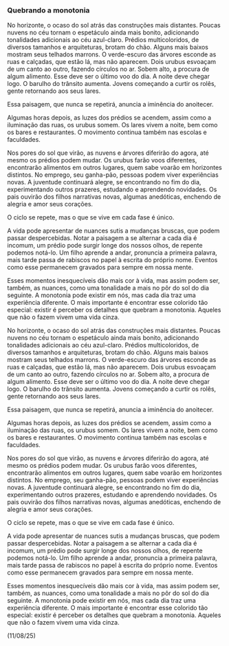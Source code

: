 ### Quebrando a monotonia

No horizonte, o ocaso do sol atrás das construções mais distantes. Poucas nuvens no céu tornam o espetáculo ainda mais bonito, adicionando tonalidades adicionais ao céu azul-claro. Prédios multicoloridos, de diversos tamanhos e arquiteturas, brotam do chão. Alguns mais baixos mostram seus telhados marrons. O verde-escuro das árvores esconde as ruas e calçadas, que estão lá, mas não aparecem. Dois urubus esvoaçam de um canto ao outro, fazendo círculos no ar. Sobem alto, a procura de algum alimento. Esse deve ser o último voo do dia. A noite deve chegar logo. O barulho do trânsito aumenta. Jovens começando a curtir os rolês, gente retornando aos seus lares.

Essa paisagem, que nunca se repetirá, anuncia a iminência do anoitecer.

Algumas horas depois, as luzes dos prédios se acendem, assim como a iluminação das ruas, os urubus somem. Os lares vivem a noite, bem como os bares e restaurantes. O movimento continua também nas escolas e faculdades.

Nos pores do sol que virão, as nuvens e árvores diferirão do agora, até mesmo os prédios podem mudar. Os urubus farão voos diferentes, encontrarão alimentos em outros lugares, quem sabe voarão em horizontes distintos. No emprego, seu ganha-pão, pessoas podem viver experiências novas. A juventude continuará alegre, se encontrando no fim do dia, experimentando outros prazeres, estudando e aprendendo novidades. Os pais ouvirão dos filhos narrativas novas, algumas anedóticas, enchendo de alegria e amor seus corações.

O ciclo se repete, mas o que se vive em cada fase é único.

A vida pode apresentar de nuances sutis a mudanças bruscas, que podem passar despercebidas. Notar a paisagem a se alternar a cada dia é incomum, um prédio pode surgir longe dos nossos olhos, de repente podemos notá-lo. Um filho aprende a andar, pronuncia a primeira palavra, mais tarde passa de rabiscos no papel à escrita do próprio nome. Eventos como esse permanecem gravados para sempre em nossa mente.

Esses momentos inesquecíveis dão mais cor à vida, mas assim podem ser, também, as nuances, como uma tonalidade a mais no pôr do sol do dia seguinte. A monotonia pode existir em nós, mas cada dia traz uma experiência diferente. O mais importante é encontrar esse colorido tão especial: existir é perceber os detalhes que quebram a monotonia. Aqueles que não o fazem vivem uma vida cinza.

No horizonte, o ocaso do sol atrás das construções mais distantes. Poucas nuvens no céu tornam o espetáculo ainda mais bonito, adicionando tonalidades adicionais ao céu azul-claro. Prédios multicoloridos, de diversos tamanhos e arquiteturas, brotam do chão. Alguns mais baixos mostram seus telhados marrons. O verde-escuro das árvores esconde as ruas e calçadas, que estão lá, mas não aparecem. Dois urubus esvoaçam de um canto ao outro, fazendo círculos no ar. Sobem alto, a procura de algum alimento. Esse deve ser o último voo do dia. A noite deve chegar logo. O barulho do trânsito aumenta. Jovens começando a curtir os rolês, gente retornando aos seus lares.

Essa paisagem, que nunca se repetirá, anuncia a iminência do anoitecer.

Algumas horas depois, as luzes dos prédios se acendem, assim como a iluminação das ruas, os urubus somem. Os lares vivem a noite, bem como os bares e restaurantes. O movimento continua também nas escolas e faculdades.

Nos pores do sol que virão, as nuvens e árvores diferirão do agora, até mesmo os prédios podem mudar. Os urubus farão voos diferentes, encontrarão alimentos em outros lugares, quem sabe voarão em horizontes distintos. No emprego, seu ganha-pão, pessoas podem viver experiências novas. A juventude continuará alegre, se encontrando no fim do dia, experimentando outros prazeres, estudando e aprendendo novidades. Os pais ouvirão dos filhos narrativas novas, algumas anedóticas, enchendo de alegria e amor seus corações.

O ciclo se repete, mas o que se vive em cada fase é único.

A vida pode apresentar de nuances sutis a mudanças bruscas, que podem passar despercebidas. Notar a paisagem a se alternar a cada dia é incomum, um prédio pode surgir longe dos nossos olhos, de repente podemos notá-lo. Um filho aprende a andar, pronuncia a primeira palavra, mais tarde passa de rabiscos no papel à escrita do próprio nome. Eventos como esse permanecem gravados para sempre em nossa mente.

Esses momentos inesquecíveis dão mais cor à vida, mas assim podem ser, também, as nuances, como uma tonalidade a mais no pôr do sol do dia seguinte. A monotonia pode existir em nós, mas cada dia traz uma experiência diferente. O mais importante é encontrar esse colorido tão especial: existir é perceber os detalhes que quebram a monotonia. Aqueles que não o fazem vivem uma vida cinza.

(11/08/25)